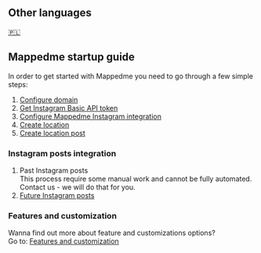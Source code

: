 ##  Other languages
[🇵🇱](pl/README.md)

## Mappedme startup guide

In order to get started with Mappedme you need to go through a few simple steps:

1. [Configure domain](domainConfig.md)
2. [Get Instagram Basic API token](instagramToken.md)
3. [Configure Mappedme Instagram integration](instagramIntegration.md)
4. [Create location](locationCreation.md)
5. [Create location post](postCreation.md)

### Instagram posts integration
1. Past Instagram posts  
   This process require some manual work and cannot be fully automated. Contact us - we will do that for you.
3. [Future Instagram posts](instaIntegration_futurePosts.md)

### Features and customization
Wanna find out more about feature and customizations options?  
Go to: [Features and customization](features.md)
